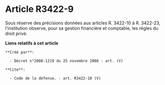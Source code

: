 # Article R3422-9

Sous réserve des précisions données aux articles R. 3422-10 à R. 3422-23, l'institution observe, pour sa gestion financière
et comptable, les règles du droit privé.

**Liens relatifs à cet article**

	**Créé par**:

	  - Décret n°2008-1219 du 25 novembre 2008 - art. (V)

	**Cite**:

	  - Code de la défense. - art. R3422-10 (V)
